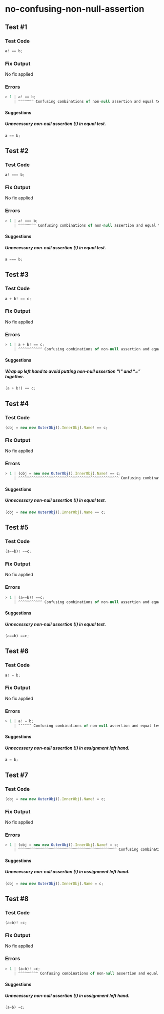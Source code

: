# no-confusing-non-null-assertion

## Test #1

### Test Code

<!-- prettier-ignore -->
```ts
a! == b;
```

### Fix Output

No fix applied

### Errors

<!-- prettier-ignore -->
```ts
> 1 | a! == b;
    | ^^^^^^^ Confusing combinations of non-null assertion and equal test like "a! == b", which looks very similar to not equal "a !== b".
```

#### Suggestions

##### Unnecessary non-null assertion (!) in equal test.

<!-- prettier-ignore -->
```ts
a == b;
```

## Test #2

### Test Code

<!-- prettier-ignore -->
```ts
a! === b;
```

### Fix Output

No fix applied

### Errors

<!-- prettier-ignore -->
```ts
> 1 | a! === b;
    | ^^^^^^^^ Confusing combinations of non-null assertion and equal test like "a! == b", which looks very similar to not equal "a !== b".
```

#### Suggestions

##### Unnecessary non-null assertion (!) in equal test.

<!-- prettier-ignore -->
```ts
a === b;
```

## Test #3

### Test Code

<!-- prettier-ignore -->
```ts
a + b! == c;
```

### Fix Output

No fix applied

### Errors

<!-- prettier-ignore -->
```ts
> 1 | a + b! == c;
    | ^^^^^^^^^^^ Confusing combinations of non-null assertion and equal test like "a! == b", which looks very similar to not equal "a !== b".
```

#### Suggestions

##### Wrap up left hand to avoid putting non-null assertion "!" and "=" together.

<!-- prettier-ignore -->
```ts
(a + b!) == c;
```

## Test #4

### Test Code

<!-- prettier-ignore -->
```ts
(obj = new new OuterObj().InnerObj).Name! == c;
```

### Fix Output

No fix applied

### Errors

<!-- prettier-ignore -->
```ts
> 1 | (obj = new new OuterObj().InnerObj).Name! == c;
    | ^^^^^^^^^^^^^^^^^^^^^^^^^^^^^^^^^^^^^^^^^^^^^^ Confusing combinations of non-null assertion and equal test like "a! == b", which looks very similar to not equal "a !== b".
```

#### Suggestions

##### Unnecessary non-null assertion (!) in equal test.

<!-- prettier-ignore -->
```ts
(obj = new new OuterObj().InnerObj).Name == c;
```

## Test #5

### Test Code

<!-- prettier-ignore -->
```ts
(a==b)! ==c;
```

### Fix Output

No fix applied

### Errors

<!-- prettier-ignore -->
```ts
> 1 | (a==b)! ==c;
    | ^^^^^^^^^^^ Confusing combinations of non-null assertion and equal test like "a! == b", which looks very similar to not equal "a !== b".
```

#### Suggestions

##### Unnecessary non-null assertion (!) in equal test.

<!-- prettier-ignore -->
```ts
(a==b) ==c;
```

## Test #6

### Test Code

<!-- prettier-ignore -->
```ts
a! = b;
```

### Fix Output

No fix applied

### Errors

<!-- prettier-ignore -->
```ts
> 1 | a! = b;
    | ^^^^^^ Confusing combinations of non-null assertion and equal test like "a! = b", which looks very similar to not equal "a != b".
```

#### Suggestions

##### Unnecessary non-null assertion (!) in assignment left hand.

<!-- prettier-ignore -->
```ts
a = b;
```

## Test #7

### Test Code

<!-- prettier-ignore -->
```ts
(obj = new new OuterObj().InnerObj).Name! = c;
```

### Fix Output

No fix applied

### Errors

<!-- prettier-ignore -->
```ts
> 1 | (obj = new new OuterObj().InnerObj).Name! = c;
    | ^^^^^^^^^^^^^^^^^^^^^^^^^^^^^^^^^^^^^^^^^^^^^ Confusing combinations of non-null assertion and equal test like "a! = b", which looks very similar to not equal "a != b".
```

#### Suggestions

##### Unnecessary non-null assertion (!) in assignment left hand.

<!-- prettier-ignore -->
```ts
(obj = new new OuterObj().InnerObj).Name = c;
```

## Test #8

### Test Code

<!-- prettier-ignore -->
```ts
(a=b)! =c;
```

### Fix Output

No fix applied

### Errors

<!-- prettier-ignore -->
```ts
> 1 | (a=b)! =c;
    | ^^^^^^^^^ Confusing combinations of non-null assertion and equal test like "a! = b", which looks very similar to not equal "a != b".
```

#### Suggestions

##### Unnecessary non-null assertion (!) in assignment left hand.

<!-- prettier-ignore -->
```ts
(a=b) =c;
```

